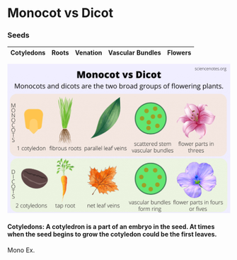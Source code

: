 # Monocot vs Dicot
### Seeds 
  | Cotyledons | Roots | Venation | Vascular Bundles|Flowers|
  |------------|-------|-----------|----------------|--------|

  ![MonocotVSDicot](Images/MonocotVSDicot.png)

  #### **Cotyledons**: A cotyledron is a part of an embryo in the seed. At times when the seed begins to grow the cotyledon could be the first leaves. 

  Mono Ex.       
  
